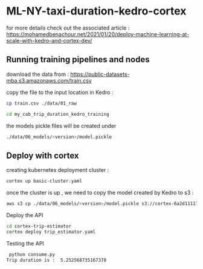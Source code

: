 # ML-NY-taxi-duration-kedro-cortex

for more details check out the associated article : https://mohamedbenachour.net/2021/01/20/deploy-machine-learning-at-scale-with-kedro-and-cortex-dev/

## Running training pipelines and nodes  

download the data from : https://public-datasets-mba.s3.amazonaws.com/train.csv

copy the file to the input location in Kedro :

```bash
cp train.csv ./data/01_raw 
```

```bash
cd my_cab_trip_duration_kedro_training 
```

the models pickle files will be created under 

```bash
./data/06_models/<version>/model.pickle
```


## Deploy with cortex

creating kubernetes deployment cluster :

```bash
cortex up basic-cluster.yaml 
```

once the cluster is up , we need to copy the model created  by Kedro to s3  :


```bash
aws s3 cp ./data/06_models/<version>/model.pickle s3://cortex-6a2d11117c/tmp/
```

Deploy the API

```bash
cd cortex-trip-estimator
cortex deploy trip_estimator.yaml
```

Testing the  API 

```bash
 python consume.py
Trip duration is :  5.252568735167378
```
